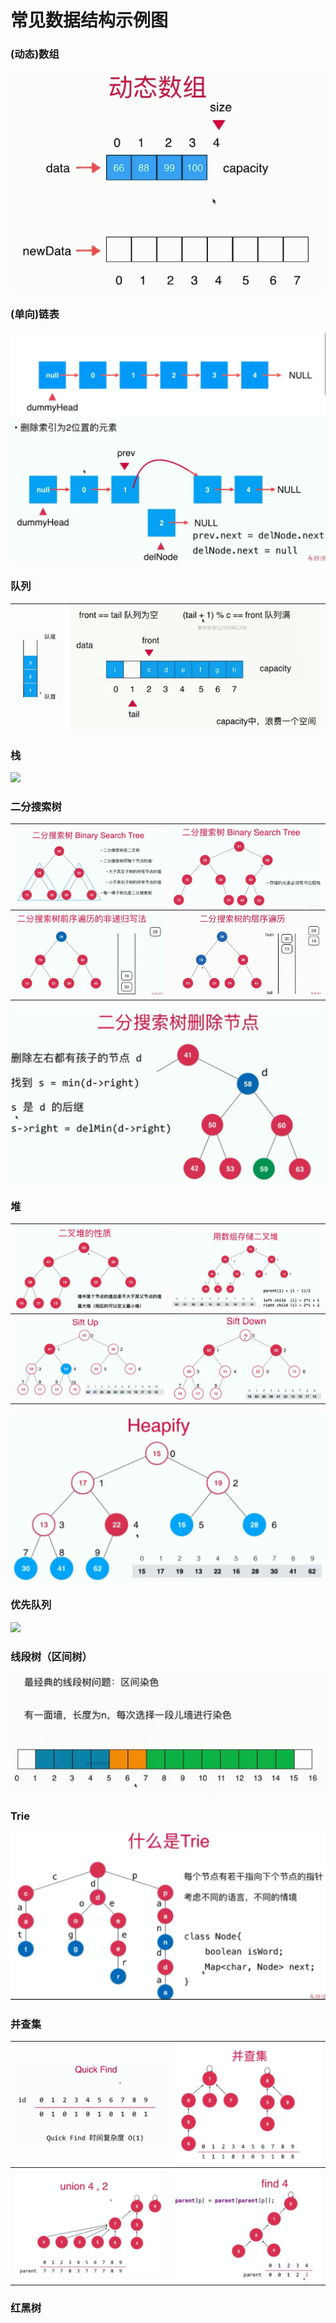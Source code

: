 # 常见数据结构示例图

### (动态)数组
![动态数组 图标](./动态数组.png "动态数组")

### (单向)链表
![](./链表.png )
![必须先重新连接再删除](./链表删除.png)

### 队列
![](./队列.png) | ![](./循环队列.png)
---|---

### 栈
![](./栈.png )

### 二分搜索树
![](./二分搜索树.png )|![](./二分搜索树2.png )
---|---
![](./二分搜索树3.png )|![](./二分搜索树4.png )
![](./二分搜索树5.png )

### 堆
![](./最大堆.png )|![](./最大堆2.png )
---|---
![](./最大堆3.png )|![](./最大堆4.png )
![](./最大堆6.png )

### 优先队列
![](./优先队列.png )


### 线段树（区间树）
![](./线段树.png)

### Trie
![](./trie.png)

### 并查集
![](./并查集.png)|![](./并查集2.png)
---|---
![](./并查集3.png)|![](./并查集4.png)

### 红黑树


### 